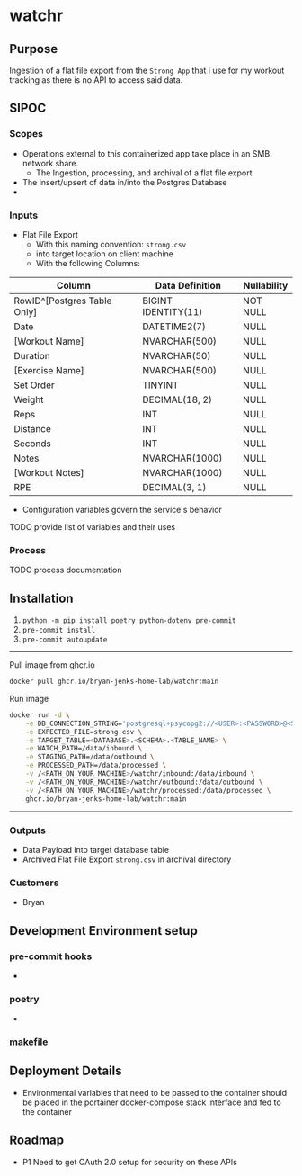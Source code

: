 # watchr

## Purpose

Ingestion of a flat file export from the `Strong App` that i use for my workout tracking as there is no API to access said data.

## SIPOC

### Scopes

- Operations external to this containerized app take place in an SMB network share.
  - The Ingestion, processing, and archival of a flat file export
- The insert/upsert of data in/into the Postgres Database
-

### Inputs

- Flat File Export
  - With this naming convention: `strong.csv`
  - into target location on client machine
  - With the following Columns:

| Column                      | Data Definition     | Nullability |
| --------------------------- | ------------------- | ----------- |
| RowID^[Postgres Table Only] | BIGINT IDENTITY(11) | NOT NULL    |
| Date                        | DATETIME2(7)        | NULL        |
| [Workout Name]              | NVARCHAR(500)       | NULL        |
| Duration                    | NVARCHAR(50)        | NULL        |
| [Exercise Name]             | NVARCHAR(500)       | NULL        |
| Set Order                   | TINYINT             | NULL        |
| Weight                      | DECIMAL(18, 2)      | NULL        |
| Reps                        | INT                 | NULL        |
| Distance                    | INT                 | NULL        |
| Seconds                     | INT                 | NULL        |
| Notes                       | NVARCHAR(1000)      | NULL        |
| [Workout Notes]             | NVARCHAR(1000)      | NULL        |
| RPE                         | DECIMAL(3, 1)       | NULL        |

- Configuration variables govern the service's behavior

TODO provide list of variables and their uses

### Process

TODO process documentation

## Installation

1. `python -m pip install poetry python-dotenv pre-commit`
1. `pre-commit install`
1. `pre-commit autoupdate`

---

Pull image from ghcr.io

```sh
docker pull ghcr.io/bryan-jenks-home-lab/watchr:main
```

Run image

```sh
docker run -d \
    -e DB_CONNECTION_STRING='postgresql+psycopg2://<USER>:<PASSWORD>@<SERVER>:<PORT>/<DATABASE>' \
    -e EXPECTED_FILE=strong.csv \
    -e TARGET_TABLE=<DATABASE>.<SCHEMA>.<TABLE_NAME> \
    -e WATCH_PATH=/data/inbound \
    -e STAGING_PATH=/data/outbound \
    -e PROCESSED_PATH=/data/processed \
    -v /<PATH_ON_YOUR_MACHINE>/watchr/inbound:/data/inbound \
    -v /<PATH_ON_YOUR_MACHINE>/watchr/outbound:/data/outbound \
    -v /<PATH_ON_YOUR_MACHINE>/watchr/processed:/data/processed \
    ghcr.io/bryan-jenks-home-lab/watchr:main
```

---

### Outputs

- Data Payload into target database table
- Archived Flat File Export `strong.csv` in archival directory

### Customers

- Bryan

## Development Environment setup <!-- DOC finish fleshing out this section -->

### pre-commit hooks

-

### poetry

-

### makefile

## Deployment Details

- Environmental variables that need to be passed to the container should be placed in the portainer docker-compose stack interface and fed to the container

## Roadmap

- P1 Need to get OAuth 2.0 setup for security on these APIs
